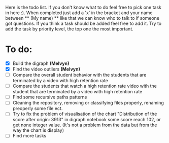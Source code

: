 Here  is the todo list. If you don't know what to do feel free to pick one task in here :). When completed just add a 'x' in the bracket and your name between ** (My name) ** like that we can know who to talk to if someone got questions. If you think a task should be added feel free to add it. Try to add the task by priority level, the top one the most important. 

# To do:

- [x] Build the digraph **(Melvyn)**
- [x] Find the video outliers **(Melvyn)**
- [ ] Compare the overall student behavior with the students that are terminated by a video with high retention rate
- [ ] Compare the students that watch a high retention rate video with the student that are terminated by a video with high retention rate
- [ ] Find some recursive paths patterns
- [ ] Cleaning the repository, removing or classifying files properly, renaming preoperly some file ect.
- [ ] Try to fix the problem of visualisation of the chart "Distribution of the score after origin: 3913" in digraph notebook some score reach 102, or get none integer value. (It's not a problem from the data but from the way the chart is display)
- [ ] Find more tasks
